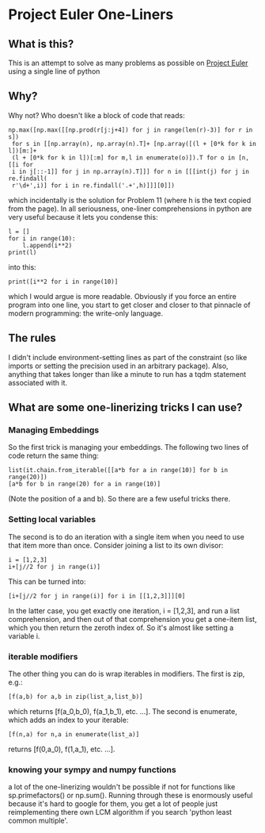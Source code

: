 # Project Euler One-Liners

## What is this?

This is an attempt to solve as many problems as possible on [Project Euler](https://www.projecteuler.net) using a single line of python

## Why?

Why not?  Who doesn't like a block of code that reads:

    np.max([np.max([[np.prod(r[j:j+4]) for j in range(len(r)-3)] for r in s]) 
     for s in [[np.array(n), np.array(n).T]+ [np.array([(l + [0*k for k in l])[m:]+
     (l + [0*k for k in l])[:m] for m,l in enumerate(o)]).T for o in [n,[[i for 
     i in j[::-1]] for j in np.array(n).T]]] for n in [[[int(j) for j in re.findall(
     r'\d+',i)] for i in re.findall('.+',h)]]][0]])

which incidentally is the solution for Problem 11 (where h is the text copied from the page).  In all seriousness, one-liner comprehensions
in python are very useful because it lets you condense this:

    l = []
    for i in range(10):
        l.append(i**2)
    print(l)

into this:

    print([i**2 for i in range(10)]

which I would argue is more readable.  Obviously if you force an entire program into one line, you start to get closer and closer to that
pinnacle of modern programming: the write-only language.

## The rules

I didn't include environment-setting lines as part of the constraint (so like imports or setting the precision used in an arbitrary package).
Also, anything that takes longer than like a minute to run has a tqdm statement associated with it.

## What are some one-linerizing tricks I can use?

### Managing Embeddings

So the first trick is managing your embeddings.  The following two lines of code return the same thing:

    list(it.chain.from_iterable([[a*b for a in range(10)] for b in range(20)])
    [a*b for b in range(20) for a in range(10)]

(Note the position of a and b).  So there are a few useful tricks there. 

### Setting local variables

The second is to do an iteration with a single item when you need to use that item more than once.  Consider joining a list to its own divisor:

    i = [1,2,3]
    i+[j//2 for j in range(i)]

This can be turned into:

    [i+[j//2 for j in range(i)] for i in [[1,2,3]]][0]

In the latter case, you get exactly one iteration, i = [1,2,3], and run a list comprehension, and then out of that comprehension you get a one-item
list, which you then return the zeroth index of.  So it's almost like setting a variable i.

### iterable modifiers

The other thing you can do is wrap iterables in modifiers.  The first is zip, e.g.:

    [f(a,b) for a,b in zip(list_a,list_b)]

which returns [f(a_0,b_0), f(a_1,b_1), etc. ...].  The second is enumerate, which adds an index to your iterable:

    [f(n,a) for n,a in enumerate(list_a)]

returns [f(0,a_0), f(1,a_1), etc. ...]. 

### knowing your sympy and numpy functions

a lot of the one-linerizing wouldn't be possible if not for functions like sp.primefactors() or np.sum().  Running through these is enormously useful
because it's hard to google for them, you get a lot of people just reimplementing there own LCM algorithm if you search 'python least common multiple'.





